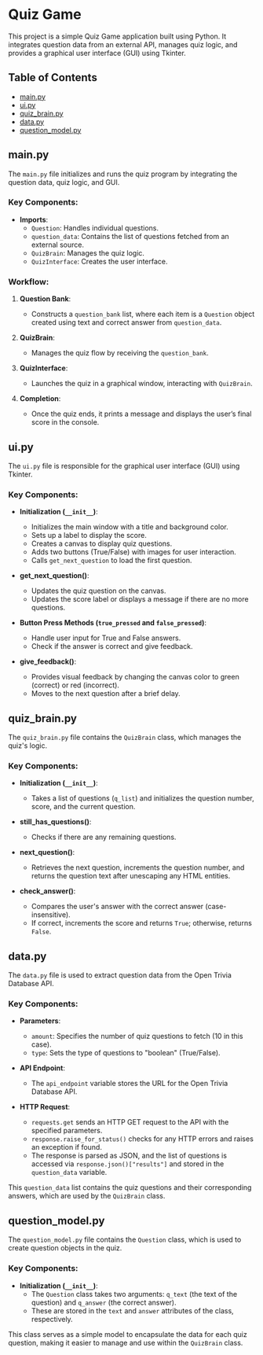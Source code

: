 # Quiz Game

This project is a simple Quiz Game application built using Python. It integrates question data from an external API, manages quiz logic, and provides a graphical user interface (GUI) using Tkinter.

## Table of Contents
- [main.py](#mainpy)
- [ui.py](#uipy)
- [quiz_brain.py](#quiz_brainpy)
- [data.py](#datapy)
- [question_model.py](#questionmodelpy)

## main.py

The `main.py` file initializes and runs the quiz program by integrating the question data, quiz logic, and GUI.

### Key Components:
- **Imports**: 
  - `Question`: Handles individual questions.
  - `question_data`: Contains the list of questions fetched from an external source.
  - `QuizBrain`: Manages the quiz logic.
  - `QuizInterface`: Creates the user interface.

### Workflow:
1. **Question Bank**: 
   - Constructs a `question_bank` list, where each item is a `Question` object created using text and correct answer from `question_data`.
   
2. **QuizBrain**:
   - Manages the quiz flow by receiving the `question_bank`.

3. **QuizInterface**:
   - Launches the quiz in a graphical window, interacting with `QuizBrain`.

4. **Completion**:
   - Once the quiz ends, it prints a message and displays the user’s final score in the console.

## ui.py

The `ui.py` file is responsible for the graphical user interface (GUI) using Tkinter.

### Key Components:
- **Initialization (`__init__`)**:
  - Initializes the main window with a title and background color.
  - Sets up a label to display the score.
  - Creates a canvas to display quiz questions.
  - Adds two buttons (True/False) with images for user interaction.
  - Calls `get_next_question` to load the first question.

- **get_next_question()**:
  - Updates the quiz question on the canvas.
  - Updates the score label or displays a message if there are no more questions.

- **Button Press Methods (`true_pressed` and `false_pressed`)**:
  - Handle user input for True and False answers.
  - Check if the answer is correct and give feedback.

- **give_feedback()**:
  - Provides visual feedback by changing the canvas color to green (correct) or red (incorrect).
  - Moves to the next question after a brief delay.

## quiz_brain.py

The `quiz_brain.py` file contains the `QuizBrain` class, which manages the quiz's logic.

### Key Components:
- **Initialization (`__init__`)**:
  - Takes a list of questions (`q_list`) and initializes the question number, score, and the current question.

- **still_has_questions()**:
  - Checks if there are any remaining questions.

- **next_question()**:
  - Retrieves the next question, increments the question number, and returns the question text after unescaping any HTML entities.

- **check_answer()**:
  - Compares the user's answer with the correct answer (case-insensitive).
  - If correct, increments the score and returns `True`; otherwise, returns `False`.

## data.py

The `data.py` file is used to extract question data from the Open Trivia Database API.

### Key Components:
- **Parameters**:
  - `amount`: Specifies the number of quiz questions to fetch (10 in this case).
  - `type`: Sets the type of questions to "boolean" (True/False).

- **API Endpoint**:
  - The `api_endpoint` variable stores the URL for the Open Trivia Database API.

- **HTTP Request**:
  - `requests.get` sends an HTTP GET request to the API with the specified parameters.
  - `response.raise_for_status()` checks for any HTTP errors and raises an exception if found.
  - The response is parsed as JSON, and the list of questions is accessed via `response.json()["results"]` and stored in the `question_data` variable.

This `question_data` list contains the quiz questions and their corresponding answers, which are used by the `QuizBrain` class.

## question_model.py

The `question_model.py` file contains the `Question` class, which is used to create question objects in the quiz.

### Key Components:
- **Initialization (`__init__`)**:
  - The `Question` class takes two arguments: `q_text` (the text of the question) and `q_answer` (the correct answer).
  - These are stored in the `text` and `answer` attributes of the class, respectively.

This class serves as a simple model to encapsulate the data for each quiz question, making it easier to manage and use within the `QuizBrain` class.

